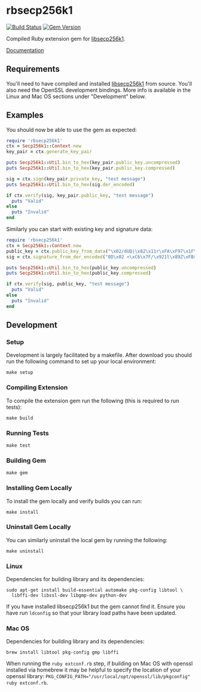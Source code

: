 # rbsecp256k1

[![Build Status](https://travis-ci.com/etscrivner/rbsecp256k1.svg?branch=master)](https://travis-ci.com/etscrivner/rbsecp256k1) [![Gem Version](https://badge.fury.io/rb/rbsecp256k1.svg)](https://badge.fury.io/rb/rbsecp256k1)

Compiled Ruby extension gem for [libsecp256k1](https://github.com/bitcoin-core/secp256k1).

[Documentation](documentation/index.md)

## Requirements

You'll need to have compiled and installed [libsecp256k1](https://github.com/bitcoin-core/secp256k1) from source. You'll
also need the OpenSSL development bindings. More info is available in the Linux
and Mac OS sections under "Development" below.

## Examples

You should now be able to use the gem as expected:

```ruby
require 'rbsecp256k1'
ctx = Secp256k1::Context.new
key_pair = ctx.generate_key_pair

puts Secp256k1::Util.bin_to_hex(key_pair.public_key.uncompressed)
puts Secp256k1::Util.bin_to_hex(key_pair.public_key.compressed)

sig = ctx.sign(key_pair.private_key, "test message")
puts Secp256k1::Util.bin_to_hex(sig.der_encoded)

if ctx.verify(sig, key_pair.public_key, "test message")
  puts "Valid"
else
  puts "Invalid"
end
```

Similarly you can start with existing key and signature data:

```ruby
require 'rbsecp256k1'
ctx = Secp256k1::Context.new
public_key = ctx.public_key_from_data("\x02/dUQ|\x82\x11r\xFA\xF97\x1F\x95\xD1:\xBC\xE2v\xB2A]\xCB~:\xD7'\e\xBF\xEDjC\x9B")
sig = ctx.signature_from_der_encoded("0D\x02 <\xC6\x7F/\x921l\x89Z\xFBs\x89p\xEE\x18u\x8B\x92\x9D\xA6\x84\xC5Y<t\xB7\xF1\f\xEE\f\x81J\x02 \t\"\xDF]\x1D\xA7W@^\xAAokH\b\x00\xE2L\xCF\x82\xA3\x05\x1E\x00\xF9\xFC\xB19\x0F\x93|\xB1f")

puts Secp256k1::Util.bin_to_hex(public_key.uncompressed)
puts Secp256k1::Util.bin_to_hex(public_key.compressed)

if ctx.verify(sig, public_key, "test message")
  puts "Valid"
else
  puts "Invalid"
end
```

## Development

### Setup

Development is largely facilitated by a makefile. After download you should run
the following command to set up your local environment:

```
make setup
```

### Compiling Extension

To compile the extension gem run the following (this is required to run tests):

```
make build
```

### Running Tests

```
make test
```

### Building Gem

```
make gem
```

### Installing Gem Locally

To install the gem locally and verify builds you can run:

```
make install
```

### Uninstall Gem Locally

You can similarly uninstall the local gem by running the following:

```
make uninstall
```

### Linux

Dependencies for building library and its dependencies:

```
sudo apt-get install build-essential automake pkg-config libtool \
  libffi-dev libssl-dev libgmp-dev python-dev
```

If you have installed libsecp256k1 but the gem cannot find it. Ensure you have
run `ldconfig` so that your library load paths have been updated.

### Mac OS

Dependencies for building library and its dependencies:

```
brew install libtool pkg-config gmp libffi
```

When running the `ruby extconf.rb` step, if building on Mac OS with openssl
installed via homebrew it may be helpful to specify the location of your openssl
library: `PKG_CONFIG_PATH="/usr/local/opt/openssl/lib/pkgconfig" ruby extconf.rb`.
